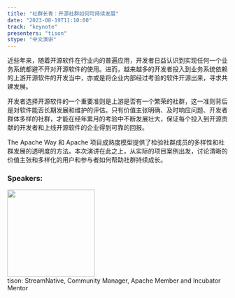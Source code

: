 ```yaml
---
title: "社群长青：开源社群如何可持续发展"
date: "2023-08-19T11:10:00" 
track: "keynote"
presenters: "tison"
stype: "中文演讲"
---
```


近些年来，随着开源软件在行业内的普遍应用，开发者日益认识到实现任何一个业务系统都避不开对开源软件的使用。进而，越来越多的开发者投入到业务系统依赖的上游开源软件的开发当中，亦或是将企业内部经过考验的软件开源出来，寻求共建发展。

开发者选择开源软件的一个重要准则是上游是否有一个繁荣的社群，这一准则背后是对软件能否长期发展和维护的评估。只有价值主张明确、及时响应问题、开发者群体多样的社群，才能在经年累月的考验中不断发展壮大，保证每个投入到开源贡献的开发者和上线开源软件的企业得到可靠的回报。

The Apache Way 和 Apache 项目成熟度模型提供了检验社群成员的多样性和社群发展的透明度的方法。本次演讲在此之上，从实际的项目案例出发，讨论清晰的价值主张和多样化的用户和参与者如何帮助社群持续成长。

### Speakers: 
<img src="https://img.bagevent.com/resource/20230606/2128225391016.jpeg" width="200" /><br>tison: StreamNative, Community Manager, Apache Member and Incubator Mentor
<br><br>
